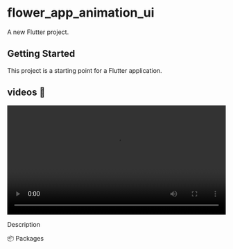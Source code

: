 # flower_app_animation_ui

A new Flutter project.

## Getting Started

This project is a starting point for a Flutter application.
## videos 📸

<p align="center">
  <video width="100%" controls>
    <source src="assets/videos/1.mp4" type="video/mp4">
    Your browser does not support the video tag.
  </video>
</p>


Description

📦 Packages
